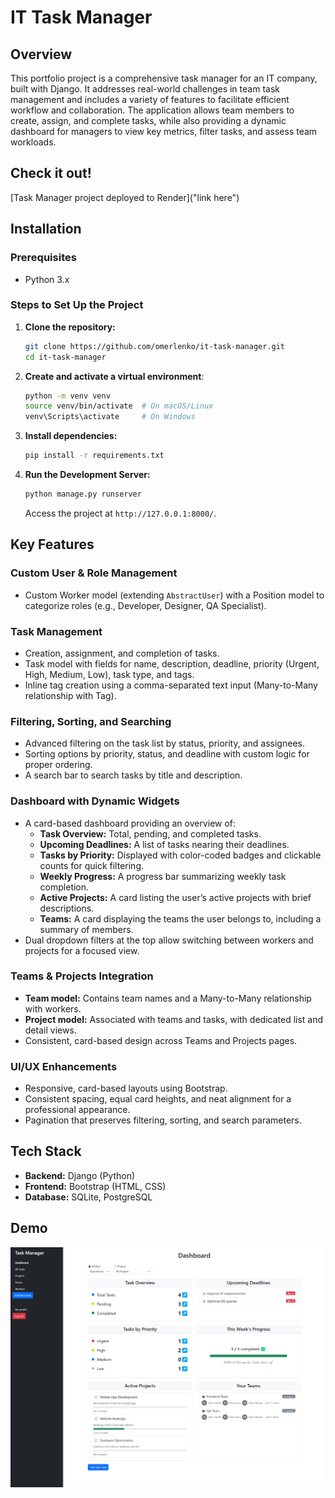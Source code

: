 # IT Task Manager

## Overview
This portfolio project is a comprehensive task manager for an IT company, built with Django. It addresses real-world challenges in team task management and includes a variety of features to facilitate efficient workflow and collaboration. The application allows team members to create, assign, and complete tasks, while also providing a dynamic dashboard for managers to view key metrics, filter tasks, and assess team workloads.

## Check it out!
[Task Manager project deployed to Render]("link here")

## Installation

### Prerequisites
- Python 3.x

### Steps to Set Up the Project

1. **Clone the repository:**
   ```sh
   git clone https://github.com/omerlenko/it-task-manager.git
   cd it-task-manager
   
2. **Create and activate a virtual environment**:
   ```sh
   python -m venv venv
   source venv/bin/activate  # On macOS/Linux
   venv\Scripts\activate     # On Windows
   ```

3. **Install dependencies:**
   ```sh
   pip install -r requirements.txt
   ```

4. **Run the Development Server:**
   ```sh
   python manage.py runserver
   ```
   Access the project at `http://127.0.0.1:8000/`.

## Key Features

### Custom User & Role Management
- Custom Worker model (extending `AbstractUser`) with a Position model to categorize roles (e.g., Developer, Designer, QA Specialist).

### Task Management
- Creation, assignment, and completion of tasks.
- Task model with fields for name, description, deadline, priority (Urgent, High, Medium, Low), task type, and tags.
- Inline tag creation using a comma-separated text input (Many-to-Many relationship with Tag).

### Filtering, Sorting, and Searching
- Advanced filtering on the task list by status, priority, and assignees.
- Sorting options by priority, status, and deadline with custom logic for proper ordering.
- A search bar to search tasks by title and description.

### Dashboard with Dynamic Widgets
- A card-based dashboard providing an overview of:
  - **Task Overview:** Total, pending, and completed tasks.
  - **Upcoming Deadlines:** A list of tasks nearing their deadlines.
  - **Tasks by Priority:** Displayed with color-coded badges and clickable counts for quick filtering.
  - **Weekly Progress:** A progress bar summarizing weekly task completion.
  - **Active Projects:** A card listing the user’s active projects with brief descriptions.
  - **Teams:** A card displaying the teams the user belongs to, including a summary of members.
- Dual dropdown filters at the top allow switching between workers and projects for a focused view.

### Teams & Projects Integration
- **Team model:** Contains team names and a Many-to-Many relationship with workers.
- **Project model:** Associated with teams and tasks, with dedicated list and detail views.
- Consistent, card-based design across Teams and Projects pages.

### UI/UX Enhancements
- Responsive, card-based layouts using Bootstrap.
- Consistent spacing, equal card heights, and neat alignment for a professional appearance.
- Pagination that preserves filtering, sorting, and search parameters.

## Tech Stack
- **Backend:** Django (Python)
- **Frontend:** Bootstrap (HTML, CSS)
- **Database:** SQLite, PostgreSQL

## Demo
![Website Interface](demo.png)